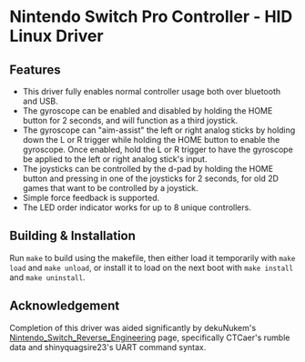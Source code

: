 # Nintendo Switch Pro Controller - HID Linux Driver
## Features

* This driver fully enables normal controller usage both over bluetooth and USB.
* The gyroscope can be enabled and disabled by holding the HOME button for 2 seconds, and will function as a third joystick.
* The gyroscope can "aim-assist" the left or right analog sticks by holding down the L or R trigger while holding the HOME button to enable the gyroscope. Once enabled, hold the L or R trigger to have the gyroscope be applied to the left or right analog stick's input.
* The joysticks can be controlled by the d-pad by holding the HOME button and pressing in one of the joysticks for 2 seconds, for old 2D games that want to be controlled by a joystick.
* Simple force feedback is supported.
* The LED order indicator works for up to 8 unique controllers.

## Building & Installation
Run `make` to build using the makefile, then either load it temporarily with `make load` and `make unload`, or install it to load on the next boot with `make install` and `make uninstall`.

## Acknowledgement
Completion of this driver was aided significantly by dekuNukem's [Nintendo_Switch_Reverse_Engineering](https://github.com/dekuNukem/Nintendo_Switch_Reverse_Engineering) page, specifically CTCaer's rumble data and shinyquagsire23's UART command syntax.
